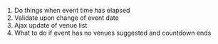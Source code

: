 1.  Do things when event time has elapsed
2.  Validate upon change of event date
3.  Ajax update of venue list
4.  What to do if event has no venues suggested and countdown ends